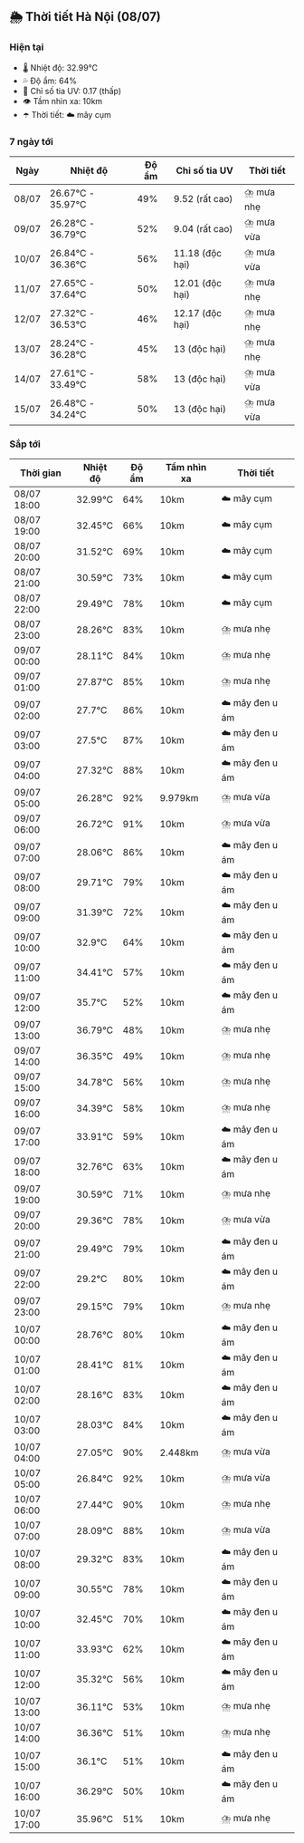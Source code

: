 ## 🌦️ Thời tiết Hà Nội (08/07)

### Hiện tại

- 🌡️ Nhiệt độ: 32.99℃
- 💦 Độ ẩm: 64%
- 🌟 Chỉ số tia UV: 0.17 (thấp)
- 👁️ Tầm nhìn xa: 10km
- ☂️ Thời tiết: ☁️ mây cụm

### 7 ngày tới

| Ngày | Nhiệt độ | Độ ẩm | Chỉ số tia UV | Thời tiết |
| --- | --- | --- | --- | --- |
| 08/07 | 26.67℃ - 35.97℃ | 49% | 9.52 (rất cao) | ⛈️ mưa nhẹ |
| 09/07 | 26.28℃ - 36.79℃ | 52% | 9.04 (rất cao) | ⛈️ mưa vừa |
| 10/07 | 26.84℃ - 36.36℃ | 56% | 11.18 (độc hại) | ⛈️ mưa vừa |
| 11/07 | 27.65℃ - 37.64℃ | 50% | 12.01 (độc hại) | ⛈️ mưa nhẹ |
| 12/07 | 27.32℃ - 36.53℃ | 46% | 12.17 (độc hại) | ⛈️ mưa nhẹ |
| 13/07 | 28.24℃ - 36.28℃ | 45% | 13 (độc hại) | ⛈️ mưa nhẹ |
| 14/07 | 27.61℃ - 33.49℃ | 58% | 13 (độc hại) | ⛈️ mưa vừa |
| 15/07 | 26.48℃ - 34.24℃ | 50% | 13 (độc hại) | ⛈️ mưa vừa |

### Sắp tới

| Thời gian | Nhiệt độ | Độ ẩm | Tầm nhìn xa | Thời tiết |
| --- | --- | --- | --- | --- |
| 08/07 18:00 | 32.99℃ | 64% | 10km | ☁️ mây cụm |
| 08/07 19:00 | 32.45℃ | 66% | 10km | ☁️ mây cụm |
| 08/07 20:00 | 31.52℃ | 69% | 10km | ☁️ mây cụm |
| 08/07 21:00 | 30.59℃ | 73% | 10km | ☁️ mây cụm |
| 08/07 22:00 | 29.49℃ | 78% | 10km | ☁️ mây cụm |
| 08/07 23:00 | 28.26℃ | 83% | 10km | ⛈️ mưa nhẹ |
| 09/07 00:00 | 28.11℃ | 84% | 10km | ⛈️ mưa nhẹ |
| 09/07 01:00 | 27.87℃ | 85% | 10km | ⛈️ mưa nhẹ |
| 09/07 02:00 | 27.7℃ | 86% | 10km | ☁️ mây đen u ám |
| 09/07 03:00 | 27.5℃ | 87% | 10km | ☁️ mây đen u ám |
| 09/07 04:00 | 27.32℃ | 88% | 10km | ☁️ mây đen u ám |
| 09/07 05:00 | 26.28℃ | 92% | 9.979km | ⛈️ mưa vừa |
| 09/07 06:00 | 26.72℃ | 91% | 10km | ⛈️ mưa vừa |
| 09/07 07:00 | 28.06℃ | 86% | 10km | ☁️ mây đen u ám |
| 09/07 08:00 | 29.71℃ | 79% | 10km | ☁️ mây đen u ám |
| 09/07 09:00 | 31.39℃ | 72% | 10km | ☁️ mây đen u ám |
| 09/07 10:00 | 32.9℃ | 64% | 10km | ☁️ mây đen u ám |
| 09/07 11:00 | 34.41℃ | 57% | 10km | ☁️ mây đen u ám |
| 09/07 12:00 | 35.7℃ | 52% | 10km | ☁️ mây đen u ám |
| 09/07 13:00 | 36.79℃ | 48% | 10km | ⛈️ mưa nhẹ |
| 09/07 14:00 | 36.35℃ | 49% | 10km | ⛈️ mưa nhẹ |
| 09/07 15:00 | 34.78℃ | 56% | 10km | ⛈️ mưa nhẹ |
| 09/07 16:00 | 34.39℃ | 58% | 10km | ⛈️ mưa nhẹ |
| 09/07 17:00 | 33.91℃ | 59% | 10km | ☁️ mây đen u ám |
| 09/07 18:00 | 32.76℃ | 63% | 10km | ☁️ mây đen u ám |
| 09/07 19:00 | 30.59℃ | 71% | 10km | ⛈️ mưa nhẹ |
| 09/07 20:00 | 29.36℃ | 78% | 10km | ⛈️ mưa vừa |
| 09/07 21:00 | 29.49℃ | 79% | 10km | ☁️ mây đen u ám |
| 09/07 22:00 | 29.2℃ | 80% | 10km | ☁️ mây đen u ám |
| 09/07 23:00 | 29.15℃ | 79% | 10km | ⛈️ mưa nhẹ |
| 10/07 00:00 | 28.76℃ | 80% | 10km | ☁️ mây đen u ám |
| 10/07 01:00 | 28.41℃ | 81% | 10km | ☁️ mây đen u ám |
| 10/07 02:00 | 28.16℃ | 83% | 10km | ☁️ mây đen u ám |
| 10/07 03:00 | 28.03℃ | 84% | 10km | ☁️ mây đen u ám |
| 10/07 04:00 | 27.05℃ | 90% | 2.448km | ⛈️ mưa vừa |
| 10/07 05:00 | 26.84℃ | 92% | 10km | ⛈️ mưa vừa |
| 10/07 06:00 | 27.44℃ | 90% | 10km | ⛈️ mưa nhẹ |
| 10/07 07:00 | 28.09℃ | 88% | 10km | ⛈️ mưa vừa |
| 10/07 08:00 | 29.32℃ | 83% | 10km | ☁️ mây đen u ám |
| 10/07 09:00 | 30.55℃ | 78% | 10km | ☁️ mây đen u ám |
| 10/07 10:00 | 32.45℃ | 70% | 10km | ☁️ mây đen u ám |
| 10/07 11:00 | 33.93℃ | 62% | 10km | ☁️ mây đen u ám |
| 10/07 12:00 | 35.32℃ | 56% | 10km | ☁️ mây đen u ám |
| 10/07 13:00 | 36.11℃ | 53% | 10km | ⛈️ mưa nhẹ |
| 10/07 14:00 | 36.36℃ | 51% | 10km | ⛈️ mưa nhẹ |
| 10/07 15:00 | 36.1℃ | 51% | 10km | ☁️ mây đen u ám |
| 10/07 16:00 | 36.29℃ | 50% | 10km | ☁️ mây đen u ám |
| 10/07 17:00 | 35.96℃ | 51% | 10km | ⛈️ mưa nhẹ |
